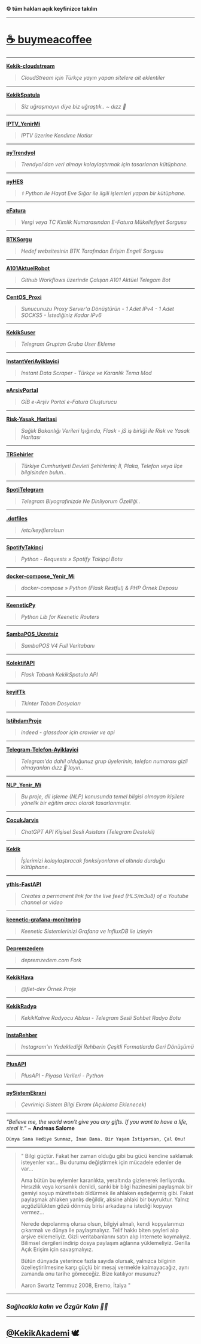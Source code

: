 **© tüm hakları açık keyfinizce takılın**

* * *

# **[☕️ buymeacoffee](./Kahve.md)**

***

**[Kekik-cloudstream](https://github.com/keyiflerolsun/Kekik-cloudstream)**

> *CloudStream için Türkçe yayın yapan sitelere ait eklentiler*

* * *

**[KekikSpatula](https://github.com/keyiflerolsun/KekikSpatula)**

> *Siz uğraşmayın diye biz uğraştık.. ~ dızz 🐍*

* * *

**[IPTV_YenirMi](https://github.com/keyiflerolsun/IPTV_YenirMi)**

> *IPTV üzerine Kendime Notlar*

* * *

**[pyTrendyol](https://github.com/keyiflerolsun/pyTrendyol)**

> *Trendyol'dan veri almayı kolaylaştırmak için tasarlanan kütüphane.*

* * *

**[pyHES](https://github.com/keyiflerolsun/pyHES)**

> *⚕ Python ile Hayat Eve Sığar ile ilgili işlemleri yapan bir kütüphane.*

* * *

**[eFatura](https://github.com/keyiflerolsun/eFatura)**

> *Vergi veya TC Kimlik Numarasından E-Fatura Mükellefiyet Sorgusu*

* * *

**[BTKSorgu](https://github.com/keyiflerolsun/BTKSorgu)**

> *Hedef websitesinin BTK Tarafından Erişim Engeli Sorgusu*

* * *

**[A101AktuelRobot](https://github.com/keyiflerolsun/A101AktuelRobot)**

> *Github Workflows üzerinde Çalışan A101 Aktüel Telegam Bot*

* * *

**[CentOS_Proxi](https://github.com/keyiflerolsun/CentOS_Proxi)**

> *Sunucunuzu Proxy Server'a Dönüştürün - 1 Adet IPv4 - 1 Adet SOCKS5 - İstediğiniz Kadar IPv6*

* * *

**[KekikSuser](https://github.com/keyiflerolsun/KekikSuser)**

> *Telegram Gruptan Gruba User Ekleme*

* * *

**[InstantVeriAyiklayici](https://github.com/keyiflerolsun/InstantVeriAyiklayici)**

> *Instant Data Scraper - Türkçe ve Karanlık Tema Mod*

* * *

**[eArsivPortal](https://github.com/keyiflerolsun/eArsivPortal)**

> *GİB e-Arşiv Portal e-Fatura Oluşturucu*

* * *

**[Risk-Yasak_Haritasi](https://github.com/keyiflerolsun/Risk-Yasak_Haritasi)**

> *Sağlık Bakanlığı Verileri Işığında, Flask - jS iş birliği ile Risk ve Yasak Haritası*

* * *

**[TRSehirler](https://github.com/keyiflerolsun/TRSehirler)**

> *Türkiye Cumhuriyeti Devleti Şehirlerini; İl, Plaka, Telefon veya İlçe bilgisinden bulun..*

* * *

**[SpotiTelegram](https://github.com/keyiflerolsun/SpotiTelegram)**

> *Telegram Biyografinizde Ne Dinliyorum Özelliği..*

* * *

**[.dotfiles](https://github.com/keyiflerolsun/.dotfiles)**

> */etc/keyiflerolsun*

* * *

**[SpotifyTakipci](https://github.com/keyiflerolsun/SpotifyTakipci)**

> *Python - Requests » Spotify Takipçi Botu*

* * *

**[docker-compose_Yenir_Mi](https://github.com/keyiflerolsun/docker-compose_Yenir_Mi)**

> *docker-compose » Python (Flask Restful) & PHP Örnek Deposu*

* * *

**[KeeneticPy](https://github.com/keyiflerolsun/KeeneticPy)**

> *Python Lib for Keenetic Routers*

* * *

**[SambaPOS_Ucretsiz](https://github.com/keyiflerolsun/SambaPOS_Ucretsiz)**

> *SambaPOS V4 Full Veritabanı*

* * *

**[KolektifAPI](https://github.com/keyiflerolsun/KolektifAPI)**

> *Flask Tabanlı KekikSpatula API*

* * *

**[keyifTk](https://github.com/keyiflerolsun/keyifTk)**

> *Tkinter Taban Dosyaları*

* * *

**[IstihdamProje](https://github.com/keyiflerolsun/IstihdamProje)**

> *indeed - glassdoor için crawler ve api*

* * *

**[Telegram-Telefon-Ayiklayici](https://github.com/keyiflerolsun/Telegram-Telefon-Ayiklayici)**

> *Telegram'da dahil olduğunuz grup üyelerinin, telefon numarası gizli olmayanları dızz 🐍'layın..*

* * *

**[NLP_Yenir_Mi](https://github.com/keyiflerolsun/NLP_Yenir_Mi)**

> *Bu proje, dil işleme (NLP) konusunda temel bilgisi olmayan kişilere yönelik bir eğitim aracı olarak tasarlanmıştır.*

* * *

**[CocukJarvis](https://github.com/keyiflerolsun/CocukJarvis)**

> *ChatGPT API Kişisel Sesli Asistanı (Telegram Destekli)*

* * *

**[Kekik](https://github.com/keyiflerolsun/Kekik)**

> *İşlerimizi kolaylaştıracak fonksiyonların el altında durduğu kütüphane..*

* * *

**[ythls-FastAPI](https://github.com/keyiflerolsun/ythls-FastAPI)**

> *Creates a permanent link for the live feed (HLS/m3u8) of a Youtube channel or video*

* * *

**[keenetic-grafana-monitoring](https://github.com/keyiflerolsun/keenetic-grafana-monitoring)**

> *Keenetic Sistemlerinizi Grafana ve InfluxDB ile izleyin*

* * *

**[Depremzedem](https://github.com/keyiflerolsun/Depremzedem)**

> *depremzedem.com Fork*

* * *

**[KekikHava](https://github.com/keyiflerolsun/KekikHava)**

> *@flet-dev Örnek Proje*

* * *

**[KekikRadyo](https://github.com/keyiflerolsun/KekikRadyo)**

> *KekikKahve Radyocu Ablası - Telegram Sesli Sohbet Radyo Botu*

* * *

**[InstaRehber](https://github.com/keyiflerolsun/InstaRehber)**

> *Instagram'ın Yedeklediği Rehberin Çeşitli Formatlarda Geri Dönüşümü*

* * *

**[PlusAPI](https://github.com/keyiflerolsun/PlusAPI)**

> *PlusAPI - Piyasa Verileri - Python*

* * *

**[pySistemEkrani](https://github.com/keyiflerolsun/pySistemEkrani)**

> *Çevrimiçi Sistem Bilgi Ekranı (Açıklama Eklenecek)*

* * *

*“Believe me, the world won't give you any gifts. If you want to have a life, steal it.”* ~ **Andreas Salome**

`Dünya Sana Hediye Sunmaz, İnan Bana. Bir Yaşam İstiyorsan, Çal Onu!`

* * *

> " Bilgi güçtür. Fakat her zaman olduğu gibi bu gücü kendine saklamak
> isteyenler var... Bu durumu değiştirmek için mücadele edenler de
> var...
> 
> Ama bütün bu eylemler karanlıkta, yeraltında gizlenerek ilerliyordu.
> Hırsızlık veya korsanlık denildi, sanki bir bilgi hazinesini paylaşmak
> bir gemiyi soyup mürettebatı öldürmek ile ahlaken eşdeğermiş gibi.
> Fakat paylaşmak ahlaken yanlış değildir, aksine ahlaki bir buyruktur.
> Yalnız açgözlülükten gözü dönmüş birisi arkadaşına istediği kopyayı
> vermez...
> 
> Nerede depolanmış olursa olsun, bilgiyi almalı, kendi kopyalarımızı
> çıkarmalı ve dünya ile paylaşmalıyız. Telif hakkı biten şeyleri alıp
> arşive eklemeliyiz. Gizli veritabanlarını satın alıp İnternete
> koymalıyız. Bilimsel dergileri indirip dosya paylaşım ağlarına
> yüklemeliyiz. Gerilla Açık Erişim için savaşmalıyız.
> 
> Bütün dünyada yeterince fazla sayıda olursak, yalnızca bilginin
> özelleştirilmesine karşı güçlü bir mesaj vermekle kalmayacağız, aynı
> zamanda onu tarihe gömeceğiz. Bize katılıyor musunuz?
> 
> Aaron Swartz Temmuz 2008, Eremo, İtalya "

* * *

### *Sağlıcakla kalın ve Özgür Kalın ✌🏼*

* * *

## [@KekikAkademi](https://t.me/KekikAkademi) 🕊
